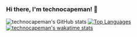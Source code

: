 ### Hi there, I'm technocapeman! 👋

![technocapeman's GitHub stats](https://github-readme-stats.vercel.app/api?username=technocapeman&show_icons=true&theme=gotham)
[![Top Languages](https://github-readme-stats.vercel.app/api/top-langs/?username=technocapeman&layout=compact&theme=gotham)](https://github.com/anuraghazra/github-readme-stats)
[![technocapeman's wakatime stats](https://github-readme-stats.vercel.app/api/wakatime?username=technocapeman)](https://github.com/anuraghazra/github-readme-stats)

<!--
**technocapeman/technocapeman** is a ✨ _special_ ✨ repository because its `README.md` (this file) appears on your GitHub profile.

Here are some ideas to get you started:

- 🔭 I’m currently working on ...
- 🌱 I’m currently learning ...
- 👯 I’m looking to collaborate on ...
- 🤔 I’m looking for help with ...
- 💬 Ask me about ...
- 📫 How to reach me: ...
- 😄 Pronouns: ...
- ⚡ Fun fact: ...
-->
